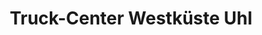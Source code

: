 ---
title: "Truck-Center Westküste Uhl"
url: /marne/truck-center-westkueste-uhl/
shop: Autowerkstatt
---